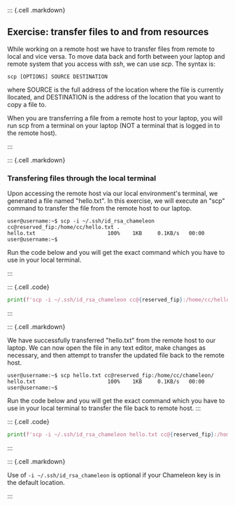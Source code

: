 
::: {.cell .markdown}
## Exercise: transfer files to and from resources

While working on a remote host we have to transfer files from remote to local and vice versa.
To move data back and forth between your laptop and remote system that you access with _ssh_, we can use _scp_. The syntax is:

```shell
scp [OPTIONS] SOURCE DESTINATION
```
where SOURCE is the full address of the location where the file is currently llocated, and DESTINATION is the address of the location that you want to copy a file to.

When you are transferring a file from a remote host to your laptop, you will run scp from a terminal on your laptop (NOT a terminal that is logged in to the remote host).

:::

::: {.cell .markdown}

### Transfering files through the local terminal

Upon accessing the remote host via our local environment's terminal, we generated a file named "hello.txt". In this exercise, we will execute an "scp" command to transfer the file from the remote host to our laptop.



```shell
user@username:~$ scp -i ~/.ssh/id_rsa_chameleon cc@reserved_fip:/home/cc/hello.txt .
hello.txt                       100%    1KB     0.1KB/s   00:00
user@username:~$
```



Run the code below and you will get the exact command which you have to use in your local terminal.

:::

::: {.cell .code}

```python
print(f'scp -i ~/.ssh/id_rsa_chameleon cc@{reserved_fip}:/home/cc/hello.txt .')

```
:::

::: {.cell .markdown}

We have successfully transferred "hello.txt" from the remote host to our laptop. We can now open the file in any text editor, make changes as necessary, and then attempt to transfer the updated file back to the remote host.

```shell
user@username:~$ scp hello.txt cc@reserved_fip:/home/cc/chameleon/
hello.txt                       100%    1KB     0.1KB/s   00:00
user@username:~$
```

Run the code below and you will get the exact command which you have to use in your local terminal to transfer the file back to remote host.
:::

::: {.cell .code}

```python
print(f'scp -i ~/.ssh/id_rsa_chameleon hello.txt cc@{reserved_fip}:/home/cc/')

```
:::


::: {.cell .markdown}

Use of `-i ~/.ssh/id_rsa_chameleon` is optional if your Chameleon key is in the default location.

:::



